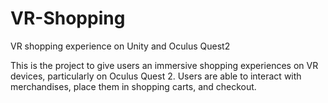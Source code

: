 # VR-Shopping
VR shopping experience on Unity and Oculus Quest2

This is the project to give users an immersive shopping experiences on VR devices, particularly on Oculus Quest 2. Users are able to interact with merchandises, place them in shopping carts, and checkout.
